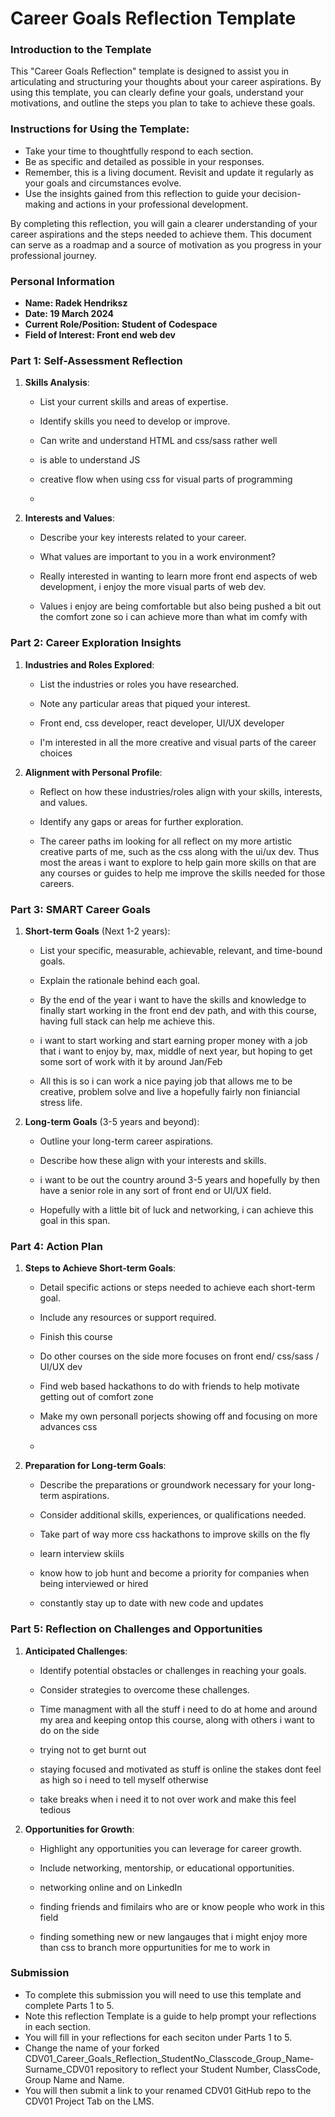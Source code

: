 
# Career Goals Reflection Template

### Introduction to the Template

This "Career Goals Reflection" template is designed to assist you in articulating and structuring your thoughts about your career aspirations. By using this template, you can clearly define your goals, understand your motivations, and outline the steps you plan to take to achieve these goals.

### Instructions for Using the Template:

- Take your time to thoughtfully respond to each section.
- Be as specific and detailed as possible in your responses.
- Remember, this is a living document. Revisit and update it regularly as your goals and circumstances evolve.
- Use the insights gained from this reflection to guide your decision-making and actions in your professional development.

By completing this reflection, you will gain a clearer understanding of your career aspirations and the steps needed to achieve them. This document can serve as a roadmap and a source of motivation as you progress in your professional journey.

### Personal Information

- **Name: Radek Hendriksz**
- **Date: 19 March 2024**
- **Current Role/Position: Student of Codespace**
- **Field of Interest: Front end web dev**

### Part 1: Self-Assessment Reflection

1. **Skills Analysis**:
    
    - List your current skills and areas of expertise.
    - Identify skills you need to develop or improve.
  
    - Can write and understand HTML and css/sass rather well
    - is able to understand JS
    - creative flow when using css for visual parts of programming
    - 
2. **Interests and Values**:
    
    - Describe your key interests related to your career.
    - What values are important to you in a work environment?
  
    - Really interested in wanting to learn more front end aspects of web development, i enjoy the more visual parts of web dev.
    - Values i enjoy are being comfortable but also being pushed a bit out the comfort zone so i can achieve more than what im comfy with

### Part 2: Career Exploration Insights

1. **Industries and Roles Explored**:
    
    - List the industries or roles you have researched.
    - Note any particular areas that piqued your interest.
  
    - Front end, css developer, react developer, UI/UX developer
    - I'm interested in all the more creative and visual parts of the career choices
2. **Alignment with Personal Profile**:
    
    - Reflect on how these industries/roles align with your skills, interests, and values.
    - Identify any gaps or areas for further exploration.
  
    - The career paths im looking for all reflect on my more artistic creative parts of me, such as the css along with the ui/ux dev. Thus most the areas i want to explore to help gain more skills on that are any courses or guides to help
       me improve the skills needed for those careers.

### Part 3: SMART Career Goals

1. **Short-term Goals** (Next 1-2 years):
    
    - List your specific, measurable, achievable, relevant, and time-bound goals.
    - Explain the rationale behind each goal.
  
    - By the end of the year i want to have the skills and knowledge to finally start working in the front end dev path, and with this course, having full stack can help me achieve this.
    - i want to start working and start earning proper money with a job that i want to enjoy by, max, middle of next year, but hoping to get some sort of work with it by around Jan/Feb
    - All this is so i can work a nice paying job that allows me to be creative, problem solve and live a hopefully fairly non finiancial stress life.
2. **Long-term Goals** (3-5 years and beyond):
    
    - Outline your long-term career aspirations.
    - Describe how these align with your interests and skills.
  
    - i want to be out the country around 3-5 years and hopefully by then have a senior role in any sort of front end or UI/UX field.
    - Hopefully with a little bit of luck and networking, i can achieve this goal in this span.

### Part 4: Action Plan

1. **Steps to Achieve Short-term Goals**:
    
    - Detail specific actions or steps needed to achieve each short-term goal.
    - Include any resources or support required.
  
    - Finish this course
    - Do other courses on the side more focuses on front end/ css/sass / UI/UX dev
    - Find web based hackathons to do with friends to help motivate getting out of comfort zone
    - Make my own personall porjects showing off and focusing on more advances css
    - 
2. **Preparation for Long-term Goals**:
    
    - Describe the preparations or groundwork necessary for your long-term aspirations.
    - Consider additional skills, experiences, or qualifications needed.
  
    - Take part of way more css hackathons to improve skills on the fly
    - learn interview skiils
    - know how to job hunt and become a priority for companies when being interviewed or hired
    - constantly stay up to date with new code and updates

### Part 5: Reflection on Challenges and Opportunities

1. **Anticipated Challenges**:
    
    - Identify potential obstacles or challenges in reaching your goals.
    - Consider strategies to overcome these challenges.
  
    - Time managment with all the stuff i need to do at home and around my area and keeping ontop this course, along with others i want to do on the side
    - trying not to get burnt out
    - staying focused and motivated as stuff is online the stakes dont feel as high so i need to tell myself otherwise
    - take breaks when i need it to not over work and make this feel tedious
2. **Opportunities for Growth**:
    
    - Highlight any opportunities you can leverage for career growth.
    - Include networking, mentorship, or educational opportunities.
  
    - networking online and on LinkedIn
    - finding friends and fimilairs who are or know people who work in this field
    - finding something new or new langauges that i might enjoy more than css to branch more oppurtunities for me to work in

### Submission

- To complete this submission you will need to use this template and complete Parts 1 to 5.
- Note this reflection Template is a guide to help prompt your reflections in each section.
- You will fill in your reflections for each seciton under Parts 1 to 5.
- Change the name of your forked CDV01_Career_Goals_Reflection_StudentNo_Classcode_Group_Name-Surname_CDV01 repository to reflect your Student Number, ClassCode, Group Name and Name.
- You will then submit a link to your renamed CDV01 GitHub repo to the CDV01 Project Tab on the LMS.


